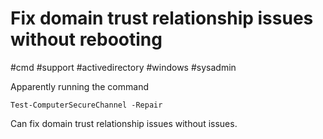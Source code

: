 # Fix domain trust relationship issues without rebooting
#cmd #support #activedirectory #windows #sysadmin

Apparently running the command 

```
Test-ComputerSecureChannel -Repair
```

Can fix domain trust relationship issues without issues.
